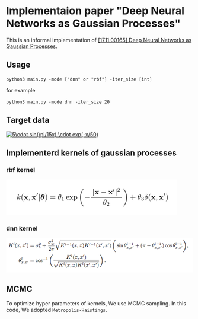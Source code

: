 # Implementaion paper "Deep Neural Networks as Gaussian Processes"
This is an informal implementation of [[1711.00165] Deep Neural Networks as Gaussian Processes](https://arxiv.org/abs/1711.00165).

## Usage
```
python3 main.py -mode ["dnn" or "rbf"] -iter_size [int]
```
for example
```
python3 main.py -mode dnn -iter_size 20
```

## Target data
<a href="https://www.codecogs.com/eqnedit.php?latex=5\cdot&space;sin(\pi/15x)&space;\cdot&space;exp(-x/50)" target="_blank"><img src="https://latex.codecogs.com/gif.latex?5\cdot&space;sin(\pi/15x)&space;\cdot&space;exp(-x/50)" title="5\cdot sin(\pi/15x) \cdot exp(-x/50)" /></a>

## Implementerd kernels of gaussian processes
### rbf kernel
![dnn_kernel](https://github.com/onozeam/DNNasGP/blob/image/rbf_kernel.png)

### dnn kernel
![dnn_kernel](https://github.com/onozeam/DNNasGP/blob/image/dnn_kernel_with_relu.png)

## MCMC
To optimize hyper parameters of kernels, We use MCMC sampling. In this code, We adopted `Metropolis-Haistings`.
